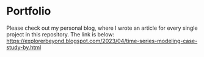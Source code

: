 # Portfolio
Please check out my personal blog, where I wrote an article for every single project in this repository. The link is below:
https://explorerbeyond.blogspot.com/2023/04/time-series-modeling-case-study-by.html
